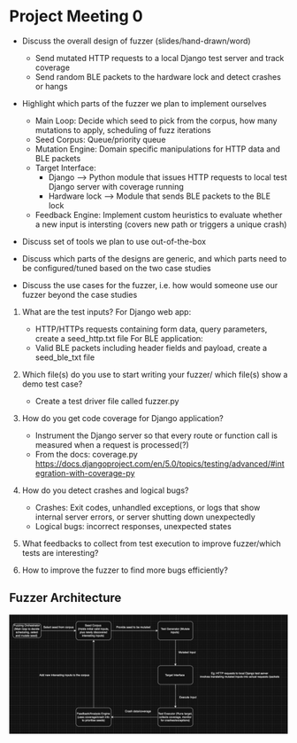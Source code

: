 # Project Meeting 0 
- Discuss the overall design of fuzzer (slides/hand-drawn/word)
    * Send mutated HTTP requests to a local Django test server and track coverage 
    * Send random BLE packets to the hardware lock and detect crashes or hangs

- Highlight which parts of the fuzzer we plan to implement ourselves 
    * Main Loop: Decide which seed to pick from the corpus, how many mutations to apply, scheduling of fuzz iterations
    * Seed Corpus: Queue/priority queue 
    * Mutation Engine: Domain specific manipulations for HTTP data and BLE packets 
    * Target Interface: 
        * Django --> Python module that issues HTTP requests to local test Django server with coverage running 
        * Hardware lock --> Module that sends BLE packets to the BLE lock 
    * Feedback Engine: Implement custom heuristics to evaluate whether a new input is intersting (covers new path or triggers a unique crash)
- Discuss set of tools we plan to use out-of-the-box 
- Discuss which parts of the designs are generic, and which parts need to be configured/tuned based on the two case studies 
- Discuss the use cases for the fuzzer, i.e. how would someone use our fuzzer beyond the case studies 

1. What are the test inputs? 
For Django web app: 
    - HTTP/HTTPs requests containing form data, query parameters, create a seed_http.txt file 
For BLE application: 
    - Valid BLE packets including header fields and payload, create a seed_ble_txt file

2. Which file(s) do you use to start writing your fuzzer/ which file(s) show a demo test case? 
    - Create a test driver file called fuzzer.py 

3. How do you get code coverage for Django application? 
    - Instrument the Django server so that every route or function call is measured when a request is processed(?)
    - From the docs: coverage.py
    https://docs.djangoproject.com/en/5.0/topics/testing/advanced/#integration-with-coverage-py

4. How do you detect crashes and logical bugs? 
    - Crashes: Exit codes, unhandled exceptions, or logs that show internal server errors, or server shutting down unexpectedly 
    - Logical bugs: incorrect responses, unexpected states

5. What feedbacks to collect from test execution to improve fuzzer/which tests are interesting? 

6. How to improve the fuzzer to find more bugs efficiently? 

## Fuzzer Architecture 
![alt text](image-1.png)

